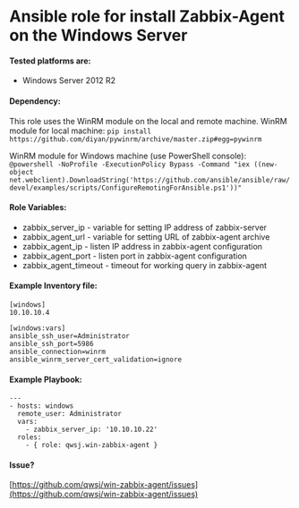 # Ansible role for install Zabbix-Agent on the Windows Server


#### Tested platforms are:
* Windows Server 2012 R2


#### Dependency:
This role uses the WinRM module on the local and remote machine.
WinRM module for local machine: `pip install https://github.com/diyan/pywinrm/archive/master.zip#egg=pywinrm`

WinRM module for Windows machine (use PowerShell console): `@powershell -NoProfile -ExecutionPolicy Bypass -Command "iex ((new-object net.webclient).DownloadString('https://github.com/ansible/ansible/raw/devel/examples/scripts/ConfigureRemotingForAnsible.ps1'))"`


#### Role Variables:
* zabbix_server_ip - variable for setting IP address of zabbix-server
* zabbix_agent_url - variable for setting URL of zabbix-agent archive
* zabbix_agent_ip - listen IP address in zabbix-agent configuration
* zabbix_agent_port - listen port in zabbix-agent configuration
* zabbix_agent_timeout - timeout for working query in zabbix-agent 



#### Example Inventory file:
```
[windows]
10.10.10.4

[windows:vars]
ansible_ssh_user=Administrator
ansible_ssh_port=5986
ansible_connection=winrm
ansible_winrm_server_cert_validation=ignore
```


#### Example Playbook:
```
---
- hosts: windows
  remote_user: Administrator
  vars:
    - zabbix_server_ip: '10.10.10.22'
  roles:
    - { role: qwsj.win-zabbix-agent }
```


#### Issue?
[https://github.com/qwsj/win-zabbix-agent/issues](https://github.com/qwsj/win-zabbix-agent/issues)
